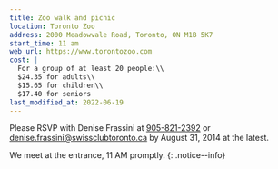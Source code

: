 ```yaml
---
title: Zoo walk and picnic
location: Toronto Zoo
address: 2000 Meadowvale Road, Toronto, ON M1B 5K7
start_time: 11 am
web_url: https://www.torontozoo.com
cost: |
  For a group of at least 20 people:\\
  $24.35 for adults\\
  $15.65 for children\\
  $17.40 for seniors
last_modified_at: 2022-06-19
---
```


Please RSVP with Denise Frassini at [905-821-2392][phone] or
<denise.frassini@swissclubtoronto.ca> by August 31, 2014 at the latest.

We meet at the entrance, 11 AM promptly.
{: .notice--info}

[phone]: <tel:905-821-2392>

